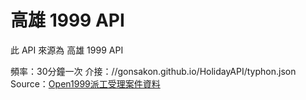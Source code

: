 # 高雄 1999 API
此 API 來源為 高雄 1999 API

頻率：30分鐘一次
介接：//gonsakon.github.io/HolidayAPI/typhon.json
Source：[Open1999派工受理案件資料](http://data.kcg.gov.tw/dataset/open1999)
